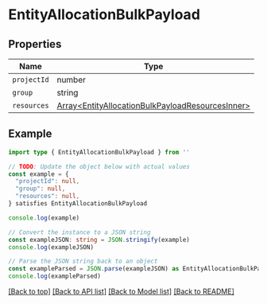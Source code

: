 
# EntityAllocationBulkPayload


## Properties

Name | Type
------------ | -------------
`projectId` | number
`group` | string
`resources` | [Array&lt;EntityAllocationBulkPayloadResourcesInner&gt;](EntityAllocationBulkPayloadResourcesInner.md)

## Example

```typescript
import type { EntityAllocationBulkPayload } from ''

// TODO: Update the object below with actual values
const example = {
  "projectId": null,
  "group": null,
  "resources": null,
} satisfies EntityAllocationBulkPayload

console.log(example)

// Convert the instance to a JSON string
const exampleJSON: string = JSON.stringify(example)
console.log(exampleJSON)

// Parse the JSON string back to an object
const exampleParsed = JSON.parse(exampleJSON) as EntityAllocationBulkPayload
console.log(exampleParsed)
```

[[Back to top]](#) [[Back to API list]](../README.md#api-endpoints) [[Back to Model list]](../README.md#models) [[Back to README]](../README.md)



